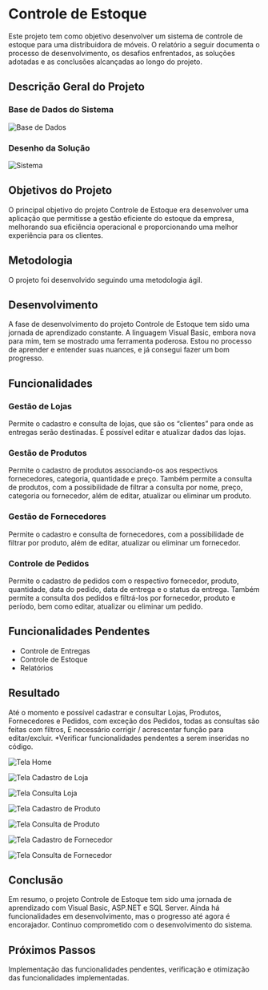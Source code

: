 
# Controle de Estoque

Este projeto tem como objetivo desenvolver um sistema de controle de estoque para uma distribuidora de móveis. O relatório a seguir documenta o processo de desenvolvimento, os desafios enfrentados, as soluções adotadas e as conclusões alcançadas ao longo do projeto.

## Descrição Geral do Projeto

### Base de Dados do Sistema

![Base de Dados](caminho/para/sua/imagem.jpg)

### Desenho da Solução

![Sistema](caminho/para/sua/imagem.jpg)

## Objetivos do Projeto

O principal objetivo do projeto Controle de Estoque era desenvolver uma aplicação que permitisse a gestão eficiente do estoque da empresa, melhorando sua eficiência operacional e proporcionando uma melhor experiência para os clientes.

## Metodologia

O projeto foi desenvolvido seguindo uma metodologia ágil.

## Desenvolvimento

A fase de desenvolvimento do projeto Controle de Estoque tem sido uma jornada de aprendizado constante. A linguagem Visual Basic, embora nova para mim, tem se mostrado uma ferramenta poderosa. Estou no processo de aprender e entender suas nuances, e já consegui fazer um bom progresso.

## Funcionalidades

### Gestão de Lojas

Permite o cadastro e consulta de lojas, que são os “clientes” para onde as entregas serão destinadas. É possível editar e atualizar dados das lojas.

### Gestão de Produtos

Permite o cadastro de produtos associando-os aos respectivos fornecedores, categoria, quantidade e preço. Também permite a consulta de produtos, com a possibilidade de filtrar a consulta por nome, preço, categoria ou fornecedor, além de editar, atualizar ou eliminar um produto.

### Gestão de Fornecedores

Permite o cadastro e consulta de fornecedores, com a possibilidade de filtrar por produto, além de editar, atualizar ou eliminar um fornecedor.

### Controle de Pedidos

Permite o cadastro de pedidos com o respectivo fornecedor, produto, quantidade, data do pedido, data de entrega e o status da entrega. Também permite a consulta dos pedidos e filtrá-los por fornecedor, produto e período, bem como editar, atualizar ou eliminar um pedido.

## Funcionalidades Pendentes

- Controle de Entregas
- Controle de Estoque
- Relatórios

## Resultado

Até o momento e possível cadastrar e consultar Lojas, Produtos, Fornecedores e Pedidos, com exceção dos Pedidos, todas as consultas são feitas com filtros, E necessário corrigir / acrescentar função para editar/excluir. *Verificar funcionalidades pendentes a serem inseridas no código.

![Tela Home](caminho/para/sua/imagem.jpg)

![Tela Cadastro de Loja](caminho/para/sua/imagem.jpg)

![Tela Consulta Loja](caminho/para/sua/imagem.jpg)

![Tela Cadastro de Produto](caminho/para/sua/imagem.jpg)

![Tela Consulta de Produto](caminho/para/sua/imagem.jpg)

![Tela Cadastro de Fornecedor](caminho/para/sua/imagem.jpg)

![Tela Consulta de Fornecedor](caminho/para/sua/imagem.jpg)

## Conclusão

Em resumo, o projeto Controle de Estoque tem sido uma jornada de aprendizado com Visual Basic, ASP.NET e SQL Server. Ainda há funcionalidades em desenvolvimento, mas o progresso até agora é encorajador. Continuo comprometido com o desenvolvimento do sistema.

## Próximos Passos

Implementação das funcionalidades pendentes, verificação e otimização das funcionalidades implementadas.


